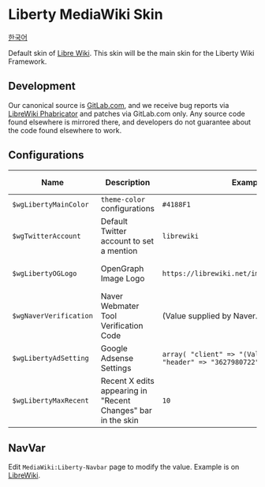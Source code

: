 # Liberty MediaWiki Skin

[한국어](README.md)

Default skin of [Libre Wiki](https://librewiki.net). This skin will be the main skin for the Liberty Wiki Framework.

## Development

Our canonical source is [GitLab.com](https://gitlab.com/librewiki/Liberty-MW-Skin), and we receive bug reports via [LibreWiki Phabricator](https://issue.librewiki.net) and patches via GitLab.com only. Any source code found elsewhere is mirrored there, and developers do not guarantee about the code found elsewhere to work.

## Configurations

| Name | Description | Example Variable | Default Variable |
| ---- | ---- | ---- | ---- |
| `$wgLibertyMainColor` | `theme-color` configurations | `#4188F1` | `#4188F1` |
| `$wgTwitterAccount` | Default Twitter account to set a mention | `librewiki` | (none) |
| `$wgLibertyOGLogo` | OpenGraph Image Logo | `https://librewiki.net/images/6/6a/Libre_favicon.png` | (Value of `$wgLogo`) |
| `$wgNaverVerification` | Naver Webmater Tool Verification Code | (Value supplied by Naver.com) | (none) |
| `$wgLibertyAdSetting` | Google Adsense Settings | `array( "client" => "(Value supplied by Google)", "header" => "3627980722", "right" => "6581447128" )` | (none) |
| `$wgLibertyMaxRecent` | Recent X edits appearing in "Recent Changes" bar in the skin | `10` | `10` |

## NavVar

Edit `MediaWiki:Liberty-Navbar` page to modify the value. Example is on [LibreWiki](https://librewiki.net/wiki/MediaWiki:Liberty-Navbar).
